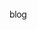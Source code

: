 blog

<!DOCTYPE html>
<html lang="ko">
<head>
    <meta charset="UTF-8">
    <meta name="viewport" content="width=device-width, initial-scale=1.0">
    <title>가맹 계약 프로세스 개선</title>
    <script src="https://cdn.tailwindcss.com"></script>
    <!-- Chosen Palette: Warm Neutrals with Blue Accent -->
    <!-- Application Structure Plan: The SPA is structured as a narrative walkthrough of the proposed process improvement, starting with the problem, presenting the new interactive workflow as the core, detailing the key improvements, and summarizing the benefits. This narrative, flowchart-centric structure was chosen over a data dashboard because the source report describes a qualitative process, not quantitative data. User interaction focuses on clicking through the workflow steps to reveal details, making the complex process easy to digest in a self-paced manner. -->
    <!-- Visualization & Content Choices: Problem/Benefits -> Goal: Inform -> Method: Icon + Text (HTML/Tailwind) -> Interaction: Static -> Justification: Quick, clear communication. | New Process -> Goal: Organize/Change -> Method: Interactive Flowchart (HTML/Tailwind/JS) -> Interaction: Click step to show details -> Justification: Intuitively visualizes the core proposal. | Key Improvements -> Goal: Organize/Inform -> Method: Tabbed Interface (HTML/Tailwind/JS) -> Interaction: Click tab to switch content -> Justification: Prevents information overload. | CONFIRMATION: No charts (Chart.js/Plotly) are used as the content is not quantitative. -->
    <!-- CONFIRMATION: NO SVG graphics used. NO Mermaid JS used. -->
    <style>
        body {
            font-family: 'Pretendard', -apple-system, BlinkMacSystemFont, system-ui, Roboto, 'Helvetica Neue', 'Segoe UI', 'Apple SD Gothic Neo', 'Noto Sans KR', 'Malgun Gothic', 'Apple Color Emoji', 'Segoe UI Emoji', 'Segoe UI Symbol', sans-serif;
            letter-spacing: -0.025em;
        }
        .flow-item {
            transition: all 0.3s ease-in-out;
        }
        .main-workflow-step.active {
            border-color: #2563eb;
            background-color: #eff6ff;
            transform: translateY(-4px);
            box-shadow: 0 10px 15px -3px rgb(0 0 0 / 0.1), 0 4px 6px -4px rgb(0 0 0 / 0.1);
        }
        .flow-item.highlight {
            background-color: #eff6ff;
            border-color: #93c5fd;
        }
        .flow-item.highlight .font-semibold {
            color: #1e40af;
        }
        .flow-item.highlight .text-xs {
            color: #1d4ed8;
        }
        .flow-arrow {
            width: 0;
            height: 0;
            border-top: 6px solid transparent;
            border-bottom: 6px solid transparent;
            border-left: 10px solid #9ca3af;
        }
        .tab-btn.active {
            border-color: #2563eb;
            background-color: #2563eb;
            color: white;
        }
        .content-panel {
            display: none;
        }
        .content-panel.active {
            display: block;
        }
        .fade-in {
            animation: fadeIn 0.5s ease-in-out;
        }
        @keyframes fadeIn {
            from { opacity: 0; transform: translateY(10px); }
            to { opacity: 1; transform: translateY(0); }
        }
        .penalty-card ul {
            list-style-position: inside;
            padding-left: 0.5rem;
        }
        .penalty-card li {
            margin-bottom: 0.5rem;
        }
        p {
            line-height: 1.75;
        }
        
        /* PDF 저장을 위한 인쇄용 스타일 */
        @media print {
            body {
                background-color: white;
                -webkit-print-color-adjust: exact; /* 크롬, 사파리 */
                color-adjust: exact; /* 표준 */
            }
            .container {
                box-shadow: none;
                padding: 2cm;
                margin: 0;
                width: 100%;
                max-width: 100%;
            }
            header, footer, section, div {
                background: none !important;
                box-shadow: none !important;
                border: none !important;
                page-break-inside: avoid;
            }
            h1, h2, h3, h4, p, li, span {
                color: black !important;
            }
            .flow-item, .penalty-card, .bg-amber-50, .bg-sky-50, #tab-content {
                border: 1px solid #ccc !important;
            }
            .flow-arrow {
                display: block !important;
            }
            .tab-btn {
                display: none;
            }
            .content-panel {
                display: block !important; /* 모든 탭 내용 보이게 */
            }
            .highlight {
                background-color: #e0e7ff !important;
            }
            .bg-blue-50 {
                background-color: #eff6ff !important;
            }
            .bg-amber-50 {
                background-color: #fffbeb !important;
            }
            .bg-sky-50 {
                background-color: #f0f9ff !important;
            }
        }
    </style>
</head>
<body class="bg-slate-50 text-gray-800">

    <div class="container mx-auto px-4 py-12 md:py-20">

        <header class="text-center mb-16 md:mb-24">
            <h1 class="text-4xl md:text-5xl font-bold text-gray-900 mb-4">가맹 계약 프로세스 개선</h1>
            <p class="text-lg md:text-xl text-gray-600">인적 오류를 줄이고 투명성을 높이는 새로운 워크플로우</p>
        </header>

        <section id="problem" class="mb-16 md:mb-24">
            <h2 class="text-3xl font-bold text-center mb-6">현재 프로세스의 문제점 (As-Is)</h2>
             <p class="text-center text-gray-600 mb-12 max-w-3xl mx-auto">현재 가맹 계약 과정은 담당자의 수기 작업에 크게 의존하고 있어, 이로 인한 몇 가지 중대한 문제점이 지속적으로 발생하고 있습니다. 이러한 문제들은 단순한 실수를 넘어 계약의 신뢰성과 업무 효율성에 직접적인 영향을 미칩니다.</p>
            <div class="grid md:grid-cols-2 gap-8 max-w-5xl mx-auto">
                <div class="bg-white p-8 rounded-xl shadow-lg border border-gray-200">
                    <div class="flex items-center mb-4">
                        <span class="text-4xl mr-4">⚠️</span>
                        <h3 class="text-2xl font-semibold text-gray-800">인적 오류(Human Error)</h3>
                    </div>
                    <p class="text-gray-600">담당자가 최종 계약서에 가맹 희망자의 기본 정보를 수기로 입력하는 과정에서 이름, 연락처, 계약 기간 등에 오탈자가 발생하여 계약 내용의 정확성이 저하됩니다.</p>
                </div>
                <div class="bg-white p-8 rounded-xl shadow-lg border border-gray-200">
                    <div class="flex items-center mb-4">
                        <span class="text-4xl mr-4">🔄</span>
                        <h3 class="text-2xl font-semibold text-gray-800">임의 수정 및 불일치</h3>
                    </div>
                    <p class="text-gray-600">담당자가 최종 계약서를 수정하는 과정에서 내부적으로 보고된 내용과 다른 조건으로 변경될 가능성이 존재합니다. 이는 계약의 투명성을 해치고 잠재적인 분쟁의 원인이 됩니다.</p>
                </div>
                <div class="md:col-span-2 mt-8 bg-teal-50 p-8 rounded-xl border border-teal-200">
                    <h4 class="text-xl font-bold text-gray-800 mb-4 text-center">※ 문서 발송 순서 개선을 통한 리스크 방지</h4>
                    <p class="text-center text-gray-600 mb-8">현재 1차, 2차 문서를 동시에 발송하여, 가맹희망자가 1차 문서를 읽지 않고 2차 제공확인서를 먼저 작성하는 허위 작성 리스크가 존재합니다. 이를 방지하기 위해 아래와 같이 시스템을 개선합니다.</p>
                    <div class="flex flex-col md:flex-row items-center justify-center space-y-4 md:space-y-0 md:space-x-2">
                        <div class="flow-item p-3 border-2 bg-white border-gray-300 rounded-lg text-center transition-all duration-300 w-full md:w-56">
                            <h4 class="font-semibold text-base">1. 1차 문서 발송</h4>
                            <p class="text-xs text-gray-500 mt-1">정보공개서, 가맹계약서</p>
                        </div>
                        <div class="flex items-center w-full md:w-auto"><div class="flow-arrow hidden md:block mx-2"></div></div>
                        <div class="flow-item p-3 border-2 bg-white border-gray-300 rounded-lg text-center transition-all duration-300 w-full md:w-56">
                            <h4 class="font-semibold text-base">2. 1차 문서 열람 확인</h4>
                            <p class="text-xs text-gray-500 mt-1">시스템 자동 감지</p>
                        </div>
                        <div class="flex items-center w-full md:w-auto"><div class="flow-arrow hidden md:block mx-2"></div></div>
                        <div class="flow-item p-3 border-2 bg-white border-gray-300 rounded-lg text-center transition-all duration-300 w-full md:w-56">
                            <h4 class="font-semibold text-base">3. 2차 문서 자동 생성/발송</h4>
                            <p class="text-xs text-gray-500 mt-1">1차 문서 열람 5~10분 후 자동 생성<br>→ 사업기획팀 작성/발송</p>
                        </div>
                    </div>
                </div>
                <div class="md:col-span-2 mt-8 bg-amber-50 p-8 rounded-xl border border-amber-200">
                    <h4 class="text-xl font-bold text-gray-800 mb-3 text-left">※ 법적 숙고기간 준수 확인 절차</h4>
                    <p class="text-left text-gray-700">
                        현재 계약품의 단계에서 정보공개서, 가맹계약서, 인근가맹점 현황문서의 발송일자, 열람일자, 인증일자를 확인하여 법적 숙고기간<br>(만 14일) 준수 여부를 확인하고 있습니다.
                    </p>
                    <hr class="my-4 border-amber-200">
                    <h4 class="text-lg font-bold text-gray-800 mb-3 text-left">※ 가맹사업법 개선에 따른 변경사항</h4>
                    <p class="text-left text-gray-700">
                        향후 가맹희망자에게 **영업지역을 명확히 표기**하여 전달해야 합니다. 현재 1차 문서에는 표기가 불가능하여, **2차 문서(인근가맹점현황문서 및 제공확인서)에 별첨**하여 발송할 예정입니다.
                        <br>이에 따라, 법적 숙고기간 만 14일은 **2차 문서 제공일**을 기준으로 산정하게 됩니다.
                    </p>
                </div>
            </div>
        </section>

        <section id="workflow" class="mb-16 md:mb-24">
            <h2 class="text-3xl font-bold text-center mb-6">개선된 계약 프로세스</h2>
            <p class="text-center text-gray-600 mb-12 max-w-3xl mx-auto">아래 워크플로우는 다단계 검증을 통해 기존의 문제점을 해결하는 새로운 표준 계약 프로세스입니다. 각 단계를 클릭하여 상세 내용을 확인해보세요.</p>
            
            <div class="flex flex-col md:flex-row items-center justify-center space-y-4 md:space-y-0 md:space-x-2">
                 <div class="flow-item main-workflow-step cursor-pointer p-4 border-2 border-gray-300 rounded-lg text-center transition-all duration-300 w-full md:w-48">
                    <h4 class="font-semibold text-sm">1. 1차 문서<br>전달</h4>
                </div>
                <div class="flex items-center w-full md:w-auto"><div class="flow-arrow hidden md:block mx-2"></div></div>
                <div class="flow-item main-workflow-step cursor-pointer p-4 border-2 border-gray-300 rounded-lg text-center transition-all duration-300 w-full md:w-48" data-target="flow-2">
                    <h4 class="font-semibold text-sm">2. 2차 문서<br>전달</h4>
                </div>
                <div class="flex items-center w-full md:w-auto"><div class="flow-arrow hidden md:block mx-2"></div></div>
                <div class="flow-item main-workflow-step cursor-pointer p-4 border-2 border-gray-300 rounded-lg text-center transition-all duration-300 w-full md:w-48" data-target="flow-3">
                    <h4 class="font-semibold text-sm">3. 계약서 생성/<br>작성</h4>
                </div>
                <div class="flex items-center w-full md:w-auto"><div class="flow-arrow hidden md:block mx-2"></div></div>
                 <div class="flow-item main-workflow-step cursor-pointer p-4 border-2 border-gray-300 rounded-lg text-center transition-all duration-300 w-full md:w-48" data-target="flow-4">
                    <h4 class="font-semibold text-sm">4. 계약품의<br>상신</h4>
                </div>
                 <div class="flex items-center w-full md:w-auto"><div class="flow-arrow hidden md:block mx-2"></div></div>
                <div class="flow-item main-workflow-step cursor-pointer p-4 border-2 border-gray-300 rounded-lg text-center transition-all duration-300 w-full md:w-48" data-target="flow-5">
                    <h4 class="font-semibold text-sm">5. 계약서 발송/<br>서명</h4>
                </div>
                 <div class="flex items-center w-full md:w-auto"><div class="flow-arrow hidden md:block mx-2"></div></div>
                <div class="flow-item main-workflow-step cursor-pointer p-4 border-2 rounded-lg text-center transition-all duration-300 w-full md:w-48 highlight" data-target="flow-6">
                    <h4 class="font-semibold text-sm">6. 최종 검토/<br>저장</h4>
                </div>
            </div>

            <div id="workflow-details" class="mt-12 max-w-3xl mx-auto">
                <div id="flow-1" class="content-panel active p-6 bg-white rounded-lg shadow-lg border border-gray-200 fade-in">
                    <h3 class="font-bold text-xl mb-3">1. 1차 문서 전달</h3>
                    <p class="text-gray-700">가맹희망자에게 정보공개서와 가맹계약서(1차)를 발송합니다.</p>
                </div>
                <div id="flow-2" class="content-panel p-6 bg-white rounded-lg shadow-lg border border-gray-200 fade-in">
                    <h3 class="font-bold text-xl mb-3">2. 2차 문서 전달</h3>
                    <p class="text-gray-700">가맹희망자가 1차 문서를 열람하면, 시스템이 이를 감지하여 5~10분 후 인근가맹점 현황문서와 제공확인서(2차)를 자동으로 생성합니다. 이후 사업기획팀에서 내용을 작성하여 발송합니다.</p>
                </div>
                 <div id="flow-3" class="content-panel p-6 bg-white rounded-lg shadow-lg border border-gray-200 fade-in">
                    <h3 class="font-bold text-xl mb-3">3. 계약서 생성 및 작성</h3>
                    <p class="text-gray-700">숙고기간이 끝나면, 에스폼에서 자동으로 빈 가맹계약서가 생성되고, 담당자는 해당 계약서에 점포 정보를 기입합니다.</p>
                </div>
                <div id="flow-4" class="content-panel p-6 bg-white rounded-lg shadow-lg border border-gray-200 fade-in">
                    <h3 class="font-bold text-xl mb-3">4. 계약품의 상신 (양도양수 품의)</h3>
                    <p class="text-gray-700">담당자가 작성 한 계약서를 첨부하여 승인을 받습니다. (현재와 동일)</p>
                </div>
                <div id="flow-5" class="content-panel p-6 bg-white rounded-lg shadow-lg border border-gray-200 fade-in">
                    <h3 class="font-bold text-xl mb-3">5. 계약서 발송 및 점주 서명</h3>
                    <p class="text-gray-700">내부 승인이 완료된 계약서를 점주님께 발송하고, 점주님의 최종 서명을 받습니다.</p>
                </div>
                 <div id="flow-6" class="content-panel p-6 bg-blue-50 rounded-lg shadow-lg border-blue-200 fade-in">
                    <h3 class="font-bold text-xl text-blue-800 mb-3">6. 최종 검토 및 저장 (✨ 핵심 개선)</h3>
                    <p class="text-gray-700">점주님의 서명까지 완료된 최종 계약서를, 법무팀과 사업기획팀이 4단계에서 승인했던 원본 계약서와 비교 검토하여 변경 사항이 없는지 최종 확인 후 시스템에 저장합니다. 이 단계가 임의 수정을 방지하는 핵심적인 통제 장치입니다.</p>
                    <div class="mt-4 pt-4 border-t border-blue-200">
                        <h4 class="font-semibold text-blue-700 mb-3">※ 특이사항 처리 절차 (품의 승인 후 변경 시)</h4>
                        <ol class="list-decimal list-inside text-gray-700 text-sm space-y-2">
                            <li><span class="font-medium">사업본부장 우선 보고:</span> 중요 사항 변경 내용을 즉시 보고합니다.</li>
                            <li><span class="font-medium">유관부서 공유:</span> 변경된 계약서를 법무팀, 사업기획팀에 이메일로 전달합니다.</li>
                            <li><span class="font-medium">재검토 진행:</span> 공유된 내용을 바탕으로 공식적인 재검토를 진행합니다.</li>
                        </ol>
                    </div>
                </div>
            </div>
        </section>
        
        <div class="max-w-6xl mx-auto bg-sky-50 p-8 rounded-xl border border-sky-200 mb-16 md:mb-24">
             <h3 class="text-2xl font-bold text-gray-800 mb-4 text-center">예상매출산정서 전자계약 프로세스</h3>
             <p class="text-center text-gray-600 mb-10 max-w-2xl mx-auto">예상매출산정서 또한 전자계약 형태로 전환하여, 아래와 같이 가맹계약서와 동일한 수준으로 관리합니다.</p>
             <div class="space-y-4">
                <div class="flex flex-col md:flex-row items-center justify-center space-y-4 md:space-y-0 md:space-x-2">
                    <div class="flow-item p-4 border-2 bg-white border-gray-300 rounded-lg text-center transition-all duration-300 w-full md:w-56">
                        <h4 class="font-semibold text-sm">1. 기본정보 전달</h4>
                        <p class="text-xs text-gray-500 mt-1">담당자 → 사업기획팀</p>
                    </div>
                    <div class="flex items-center w-full md:w-auto"><div class="flow-arrow hidden md:block mx-2"></div></div>
                    <div class="flow-item p-4 border-2 bg-white border-gray-300 rounded-lg text-center transition-all duration-300 w-full md:w-56">
                        <h4 class="font-semibold text-sm">2. 산정서 생성 및 작성</h4>
                        <p class="text-xs text-gray-500 mt-1">사업기획팀</p>
                    </div>
                    <div class="flex items-center w-full md:w-auto"><div class="flow-arrow hidden md:block mx-2"></div></div>
                    <div class="flow-item p-4 border-2 bg-white border-gray-300 rounded-lg text-center transition-all duration-300 w-full md:w-56">
                        <h4 class="font-semibold text-sm">3. 근거자료 첨부(에스폼)</h4>
                        <p class="text-xs text-gray-500 mt-1">사업기획팀</p>
                    </div>
                </div>
                <div class="flex flex-col md:flex-row items-center justify-center space-y-4 md:space-y-0 md:space-x-2 mt-4">
                    <div class="flow-item p-4 border-2 bg-white border-gray-300 rounded-lg text-center transition-all duration-300 w-full md:w-56">
                        <h4 class="font-semibold text-sm">4. 검수 및 발송</h4>
                        <p class="text-xs text-gray-500 mt-1">사업기획팀 → 점주</p>
                    </div>
                    <div class="flex items-center w-full md:w-auto"><div class="flow-arrow hidden md:block mx-2"></div></div>
                    <div class="flow-item p-4 border-2 bg-white border-gray-300 rounded-lg text-center transition-all duration-300 w-full md:w-56">
                        <h4 class="font-semibold text-sm">5. 계약품의 첨부</h4>
                        <p class="text-xs text-gray-500 mt-1">운영/개발팀</p>
                    </div>
                    <div class="flex items-center w-full md:w-auto"><div class="flow-arrow hidden md:block mx-2"></div></div>
                    <div class="flow-item p-4 border-2 bg-white border-gray-300 rounded-lg text-center transition-all duration-300 w-full md:w-56">
                        <h4 class="font-semibold text-sm">6. 최종 검토/저장</h4>
                        <p class="text-xs text-gray-500 mt-1">법무팀/사업기획팀</p>
                    </div>
                </div>
             </div>
        </div>

        <section id="details" class="mb-16 md:mb-24">
            <h2 class="text-3xl font-bold text-center mb-6">핵심 개선 방안</h2>
             <p class="text-center text-gray-600 mb-12 max-w-3xl mx-auto">새로운 프로세스는 세 가지 핵심적인 시스템 개선 및 절차 강화를 통해 구현됩니다. 각 항목을 선택하여 구체적인 내용을 확인하고, 어떻게 문제점을 해결하는지 알아보세요.</p>
            <div class="max-w-5xl mx-auto">
                <div class="flex flex-wrap justify-center border-b border-gray-300 mb-8">
                    <button class="tab-btn active text-lg py-2 px-6 border-b-2 font-semibold transition" data-tab="tab-1">최종 검토 및 저장 강화</button>
                    <button class="tab-btn text-lg py-2 px-6 border-b-2 border-transparent font-semibold transition text-gray-500" data-tab="tab-2">워크플로우 시스템화</button>
                    <button class="tab-btn text-lg py-2 px-6 border-b-2 border-transparent font-semibold transition text-gray-500" data-tab="tab-3">책임 규정 명확화</button>
                </div>
                <div id="tab-content" class="bg-white p-8 md:p-10 rounded-lg shadow-lg border border-gray-200">
                    <div id="tab-1" class="content-panel active fade-in">
                        <h3 class="text-xl font-bold mb-3">가. 최종 검토 및 저장 강화</h3>
                        <p class="text-gray-700">이번 개선의 가장 핵심적인 부분입니다. 점주가 서명한 최종 계약서를 바로 보관하는 것이 아니라, 법무팀과 사업기획팀이 다시 한번 검토하고 최종 저장하는 절차를 신설합니다. 이를 통해 점주에게 발송된 원본과 최종본이 일치하는지 마지막까지 확인하여, 계약의 임의 수정을 원천적으로 차단합니다.</p>
                    </div>
                    <div id="tab-2" class="content-panel fade-in">
                        <h3 class="text-xl font-bold mb-3">나. 워크플로우의 시스템화</h3>
                        <p class="text-gray-700">'계약품의' 자체가 시스템화된 워크플로우의 시작입니다. 담당자가 계약서를 첨부하여 품의를 상신하면, 시스템은 이 요청과 모든 승인 과정을 기록하고 관리합니다. '누가, 언제' 검토하고 승인했는지 모든 이력이 시스템에 투명하게 기록되어, 절차적 정당성을 확보하고 책임 소재를 명확하게 만듭니다.</p>
                    </div>
                    <div id="tab-3" class="content-panel fade-in">
                        <h3 class="text-xl font-bold mb-3">다. 책임 규정 명확화 (페널티)</h3>
                        <p class="text-gray-700">업무 오류 발생 시, 사전에 규정된 페널티 규정에 따라 개인(담당자), 팀장, 본부장의 책임을 명확히 합니다. 이는 단순한 처벌이 아닌, 재발을 방지하고 업무의 정확성에 대한 경각심을 높이는 역할을 합니다.</p>
                    </div>
                </div>
            </div>
        </section>

        <section id="penalties" class="mb-16 md:mb-24">
            <h2 class="text-3xl font-bold text-center mb-6">업무 위반사항에 대한 책임 및 페널티</h2>
            <div class="max-w-3xl mx-auto text-center mb-12">
                <p class="text-gray-600 mb-6">명확한 책임 규정은 재발 방지의 핵심입니다. 아래와 같은 주요 위반사항이 발생했을 경우, 관련 규정에 따라 페널티를 적용하여 책임 소재를 명확히 합니다.</p>
                <ul class="text-left bg-gray-100 p-6 rounded-lg inline-block space-y-3">
                    <li>
                        <div class="flex items-start">
                            <span class="font-bold text-red-600 mr-2">위반사항 1:</span>
                            <div>
                                품의에서 승인 받은 계약서, 예상매출산정서를 변경하는 과정에서 미보고, 미공유하여<br>최종 검토 단계에서 발견된 경우
                            </div>
                        </div>
                    </li>
                    <li>
                        <div class="flex items-start">
                            <span class="font-bold text-red-600 mr-2">위반사항 2:</span>
                            <div>
                                법적 숙고기간(만 14일)을 준수하지 않고 계약을 진행한 경우
                            </div>
                        </div>
                    </li>
                    <li>
                        <div class="flex items-start">
                            <span class="font-bold text-red-600 mr-2">위반사항 3:</span>
                            <div>
                                위반 사실을 인지하고도 보고하지 않은 경우
                            </div>
                        </div>
                    </li>
                     <li>
                        <div class="flex items-start">
                            <span class="font-bold text-red-600 mr-2">위반사항 4:</span>
                            <div>
                                임의로 계약서 수정 (제목 등)
                            </div>
                        </div>
                    </li>
                </ul>
                <p class="text-xs text-gray-500 mt-4">※ 위반사항의 중대성 및 회사에 미치는 영향 등을 종합적으로 고려하여, 페널티 단계는 조정될 수 있습니다.</p>
            </div>
            <div class="grid md:grid-cols-3 gap-8 max-w-6xl mx-auto">
                <div class="penalty-card bg-white p-6 rounded-lg shadow-md border-t-4 border-yellow-500">
                    <h3 class="text-xl font-bold mb-4 text-center">개인 (담당자)</h3>
                    <hr class="my-3">
                    <h4 class="font-semibold text-gray-700 mb-2">● 1차</h4>
                    <ul class="text-gray-600 text-sm">
                        <li>- 구두 경고 및 재발 방지 교육</li>
                        <li>- 경위서 제출</li>
                    </ul>
                    <h4 class="font-semibold text-gray-700 mt-4 mb-2">● 2차</h4>
                    <ul class="text-gray-600 text-sm">
                        <li>- 인사고과 감점 (성과급, 승진 영향)</li>
                        <li>- 공식 징계 (견책 등)</li>
                    </ul>
                </div>
                <div class="penalty-card bg-white p-6 rounded-lg shadow-md border-t-4 border-orange-500">
                    <h3 class="text-xl font-bold mb-4 text-center">팀장</h3>
                    <hr class="my-3">
                    <h4 class="font-semibold text-gray-700 mb-2">● 1차</h4>
                    <ul class="text-gray-600 text-sm">
                        <li>- 관리 책임에 대한 구두 경고</li>
                        <li>- 재발 방지 대책 보고</li>
                    </ul>
                    <h4 class="font-semibold text-gray-700 mt-4 mb-2">● 2차</h4>
                    <ul class="text-gray-600 text-sm">
                        <li>- 리더십 평가 및 인사고과 감점</li>
                        <li>- 공식 징계 (견책 등)</li>
                    </ul>
                </div>
                <div class="penalty-card bg-white p-6 rounded-lg shadow-md border-t-4 border-red-500">
                    <h3 class="text-xl font-bold mb-4 text-center">본부장</h3>
                    <hr class="my-3">
                    <h4 class="font-semibold text-gray-700 mb-2">● 1차</h4>
                    <ul class="text-gray-600 text-sm">
                        <li>- 산하 조직 관리 책임에 대한 경고</li>
                    </ul>
                    <h4 class="font-semibold text-gray-700 mt-4 mb-2">● 2차</h4>
                    <ul class="text-gray-600 text-sm">
                        <li>- 리더십 평가 및 인사고과 감점</li>
                        <li>- 공식 징계 (견책 등)</li>
                    </ul>
                </div>
            </div>
        </section>

        <section id="outcome" class="bg-white py-12 md:py-20 rounded-2xl shadow-xl border border-gray-200">
             <h2 class="text-3xl font-bold text-center mb-6">기대 효과</h2>
             <p class="text-center text-gray-600 mb-12 max-w-3xl mx-auto">새로운 프로세스의 도입은 단순히 실수를 줄이는 것을 넘어, 조직 전체의 업무 효율성과 계약 관리의 신뢰도를 한 단계 끌어올리는 효과를 가져올 것입니다.</p>
            <div class="grid md:grid-cols-3 gap-8 max-w-5xl mx-auto px-6">
                <div class="text-center">
                    <div class="bg-blue-100 text-blue-600 text-4xl w-20 h-20 rounded-full flex items-center justify-center mx-auto mb-4">✓</div>
                    <h3 class="text-xl font-semibold mb-2">오류 최소화 및 효율 증대</h3>
                    <p class="text-gray-600">체계적인 교차 검증을 통해 인적 오류를 획기적으로 줄이고, 명확한 절차를 통해 담당자가 더 중요한 업무에 집중할 수 있습니다.</p>
                </div>
                <div class="text-center">
                    <div class="bg-blue-100 text-blue-600 text-4xl w-20 h-20 rounded-full flex items-center justify-center mx-auto mb-4">🤝</div>
                    <h3 class="text-xl font-semibold mb-2">투명성 및 신뢰도 확보</h3>
                    <p class="text-gray-600">임의 수정이 불가능한 통제된 워크플로우와 이력 관리를 통해 계약 과정 전체의 투명성을 확보하고, 가맹점주와의 신뢰 관계를 더욱 공고히 합니다.</p>
                </div>
                <div class="text-center">
                    <div class="bg-blue-100 text-blue-600 text-4xl w-20 h-20 rounded-full flex items-center justify-center mx-auto mb-4">🛡️</div>
                    <h3 class="text-xl font-semibold mb-2">책임 소재 명확화 및 보안 강화</h3>
                    <p class="text-gray-600">전자결재 품의서와 단계별 검토 기록을 통해 각 의사결정의 책임 소재가 명확해지며, 최종 계약서는 안전하게 보관되어 법적 분쟁의 소지를 예방합니다.</p>
                </div>
            </div>
        </section>

        <footer class="text-center mt-16 text-gray-500">
            <p>&copy; 2025 가맹 계약 프로세스 개선 TF. All Rights Reserved.</p>
        </footer>

    </div>

    <script>
        document.addEventListener('DOMContentLoaded', () => {
            const flowItems = document.querySelectorAll('.main-workflow-step');
            const flowDetailsContainer = document.getElementById('workflow-details');
            const flowDetailPanels = flowDetailsContainer.querySelectorAll('.content-panel');

            // Set initial active state for flow
            const initialActiveFlow = document.querySelector('.main-workflow-step[data-target="flow-1"]');
            if(initialActiveFlow) {
                initialActiveFlow.classList.add('active');
            }
            const initialActivePanel = document.getElementById('flow-1');
            if(initialActivePanel) {
                initialActivePanel.classList.add('active');
            }


            flowItems.forEach(item => {
                item.addEventListener('click', () => {
                    const targetId = item.dataset.target;
                    
                    flowItems.forEach(i => i.classList.remove('active'));
                    item.classList.add('active');

                    flowDetailPanels.forEach(panel => {
                        panel.classList.remove('active');
                        if (panel.id === targetId) {
                            panel.classList.add('active');
                        }
                    });
                });
            });

            const tabBtns = document.querySelectorAll('.tab-btn');
            const tabContentContainer = document.getElementById('tab-content');
            const tabPanels = tabContentContainer.querySelectorAll('.content-panel');

            tabBtns.forEach(btn => {
                btn.addEventListener('click', () => {
                    const targetTab = btn.dataset.tab;

                    tabBtns.forEach(b => b.classList.remove('active'));
                    btn.classList.add('active');
                    
                    tabPanels.forEach(panel => {
                        panel.classList.remove('active');
                        if (panel.id === targetTab) {
                            panel.classList.add('active');
                        }
                    });
                });
            });
            
        });
    </script>
</body>
</html>
